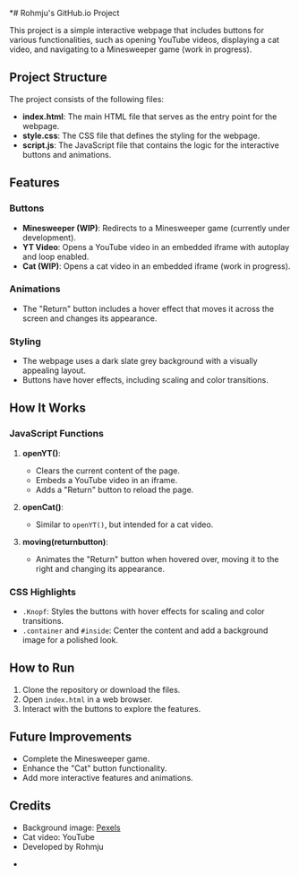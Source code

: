 *# Rohmju's GitHub.io Project

This project is a simple interactive webpage that includes buttons for various functionalities, such as opening YouTube videos, displaying a cat video, and navigating to a Minesweeper game (work in progress).

## Project Structure

The project consists of the following files:

- **index.html**: The main HTML file that serves as the entry point for the webpage.
- **style.css**: The CSS file that defines the styling for the webpage.
- **script.js**: The JavaScript file that contains the logic for the interactive buttons and animations.

## Features

### Buttons
- **Minesweeper (WIP)**: Redirects to a Minesweeper game (currently under development).
- **YT Video**: Opens a YouTube video in an embedded iframe with autoplay and loop enabled.
- **Cat (WIP)**: Opens a cat video in an embedded iframe (work in progress).

### Animations
- The "Return" button includes a hover effect that moves it across the screen and changes its appearance.

### Styling
- The webpage uses a dark slate grey background with a visually appealing layout.
- Buttons have hover effects, including scaling and color transitions.

## How It Works

### JavaScript Functions
1. **openYT()**: 
   - Clears the current content of the page.
   - Embeds a YouTube video in an iframe.
   - Adds a "Return" button to reload the page.

2. **openCat()**:
   - Similar to `openYT()`, but intended for a cat video.

3. **moving(returnbutton)**:
   - Animates the "Return" button when hovered over, moving it to the right and changing its appearance.

### CSS Highlights
- `.Knopf`: Styles the buttons with hover effects for scaling and color transitions.
- `.container` and `#inside`: Center the content and add a background image for a polished look.

## How to Run
1. Clone the repository or download the files.
2. Open `index.html` in a web browser.
3. Interact with the buttons to explore the features.

## Future Improvements
- Complete the Minesweeper game.
- Enhance the "Cat" button functionality.
- Add more interactive features and animations.

## Credits
- Background image: [Pexels](https://images.pexels.com/photos/1939485/pexels-photo-1939485.jpeg)
- Cat video: YouTube
- Developed by Rohmju
*